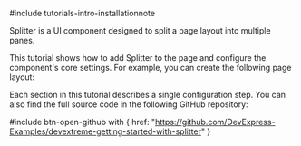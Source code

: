 #include tutorials-intro-installationnote

Splitter is a UI component designed to split a page layout into multiple panes.

This tutorial shows how to add Splitter to the page and configure the component's core settings. For example, you can create the following page layout:

<div class="simulator-desktop-container" data-view="/Content/Applications/25_1/GettingStartedWith/Splitter/index.html, /Content/Applications/25_1/GettingStartedWith/Splitter/index.js, /Content/Applications/25_1/GettingStartedWith/Splitter/index.css"></div>

Each section in this tutorial describes a single configuration step. You can also find the full source code in the following GitHub repository:

#include btn-open-github with {
    href: "https://github.com/DevExpress-Examples/devextreme-getting-started-with-splitter"
}
